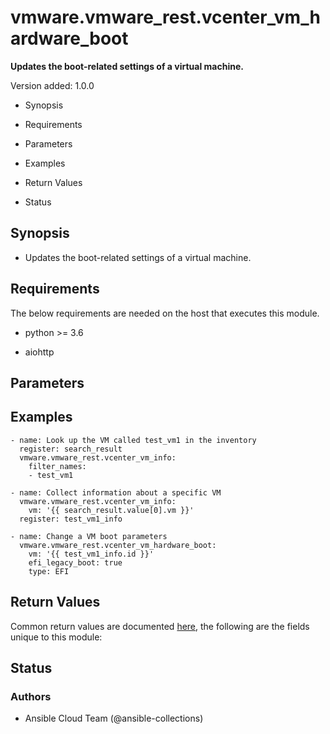 # vmware.vmware_rest.vcenter_vm_hardware_boot

**Updates the boot-related settings of a virtual machine.**

Version added: 1.0.0


* Synopsis


* Requirements


* Parameters


* Examples


* Return Values


* Status

## Synopsis


* Updates the boot-related settings of a virtual machine.

## Requirements

The below requirements are needed on the host that executes this
module.


* python >= 3.6


* aiohttp

## Parameters

## Examples

```
- name: Look up the VM called test_vm1 in the inventory
  register: search_result
  vmware.vmware_rest.vcenter_vm_info:
    filter_names:
    - test_vm1

- name: Collect information about a specific VM
  vmware.vmware_rest.vcenter_vm_info:
    vm: '{{ search_result.value[0].vm }}'
  register: test_vm1_info

- name: Change a VM boot parameters
  vmware.vmware_rest.vcenter_vm_hardware_boot:
    vm: '{{ test_vm1_info.id }}'
    efi_legacy_boot: true
    type: EFI
```

## Return Values

Common return values are documented [here](https://docs.ansible.com/ansible/latest/reference_appendices/common_return_values.html#common-return-values),
the following are the fields unique to this module:

## Status

### Authors


* Ansible Cloud Team (@ansible-collections)
